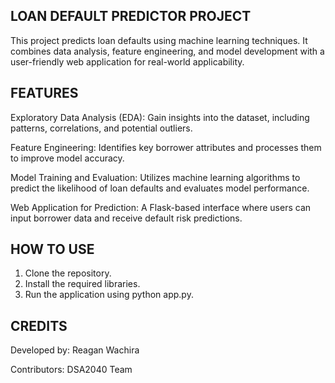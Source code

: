 ## LOAN DEFAULT PREDICTOR PROJECT
This project predicts loan defaults using machine learning techniques. It combines data analysis, feature engineering, and model development with a user-friendly web application for real-world applicability.

## FEATURES
Exploratory Data Analysis (EDA): Gain insights into the dataset, including patterns, correlations, and potential outliers.

Feature Engineering: Identifies key borrower attributes and processes them to improve model accuracy.

Model Training and Evaluation: Utilizes machine learning algorithms to predict the likelihood of loan defaults and evaluates model performance.

Web Application for Prediction: A Flask-based interface where users can input borrower data and receive default risk predictions.

## HOW TO USE
1. Clone the repository.
2. Install the required libraries.
3. Run the application using python app.py.

## CREDITS
Developed by: Reagan Wachira

Contributors: DSA2040 Team
